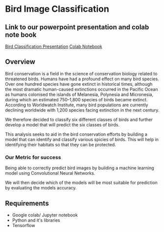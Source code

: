 # Bird Image Classification
## Link to our powerpoint presentation and colab note book
[Bird Classification Presentation](https://docs.google.com/presentation/d/1-EOJnKinefimgl_6bnfxJHy9_EbXS2t2DOmokbEqcJE/edit#slide=id.ge6ef474128_2_75)
[Colab Notebook](https://colab.research.google.com/drive/18TkjlCRkD-bglUvrm6YI8sX-et-VcIrC#scrollTo=T1joCMUxOLdA)
## Overview
Bird conservation is a field in the science of conservation biology related to threatened birds. Humans have had a profound effect on many bird species. Over one hundred species have gone extinct in historical times, although the most dramatic human-caused extinctions occurred in the Pacific Ocean as humans colonised the islands of Melanesia, Polynesia and Micronesia, during which an estimated 750–1,800 species of birds became extinct. According to Worldwatch Institute, many bird populations are currently declining worldwide with 1,200 species facing extinction in the next century.

We therefore decided to classify six different classes of birds and further develop a model that will predict the six classes of birds.

This analysis seeks to aid in the bird conservation efforts by building a model that can identify and classify various spicies of birds. This will help in identifying their habitats so that they can be protected.



### Our Metric for success
Being able to correctly predict bird images by building a machine learning model using Convolutional Neural Networks.

We will then decide which of the models will be most suitable for prediction by evaluating the models accuracy.
## Requirements
- Google colab/ Jupyter notebook
- Python and it's libraries
- Tensorflow
